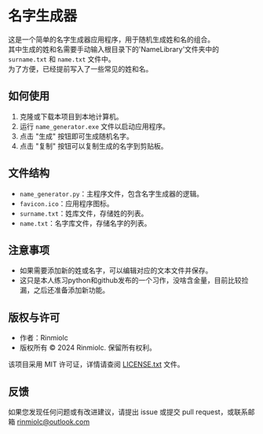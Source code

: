 # 名字生成器

这是一个简单的名字生成器应用程序，用于随机生成姓和名的组合。  
其中生成的姓和名需要手动输入根目录下的'NameLibrary'文件夹中的 `surname.txt` 和 `name.txt` 文件中。  
为了方便，已经提前写入了一些常见的姓和名。  

## 如何使用

1. 克隆或下载本项目到本地计算机。
2. 运行 `name_generator.exe` 文件以启动应用程序。
3. 点击 "生成" 按钮即可生成随机名字。
4. 点击 "复制" 按钮可以复制生成的名字到剪贴板。

## 文件结构

- `name_generator.py`：主程序文件，包含名字生成器的逻辑。
- `favicon.ico`：应用程序图标。
- `surname.txt`：姓库文件，存储姓的列表。
- `name.txt`：名字库文件，存储名字的列表。

## 注意事项

- 如果需要添加新的姓或名字，可以编辑对应的文本文件并保存。
- 这只是本人练习python和github发布的一个习作，没啥含金量，目前比较捡漏，之后还准备添加新功能。

## 版权与许可

- 作者：Rinmiolc
- 版权所有 © 2024 Rinmiolc. 保留所有权利。

该项目采用 MIT 许可证，详情请查阅 [LICENSE.txt](LICENSE.txt) 文件。

## 反馈

如果您发现任何问题或有改进建议，请提出 issue 或提交 pull request，或联系邮箱 rinmiolc@outlook.com

